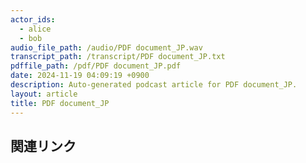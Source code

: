 ```yaml
---
actor_ids:
  - alice
  - bob
audio_file_path: /audio/PDF document_JP.wav
transcript_path: /transcript/PDF document_JP.txt
pdffile_path: /pdf/PDF document_JP.pdf
date: 2024-11-19 04:09:19 +0900
description: Auto-generated podcast article for PDF document_JP.
layout: article
title: PDF document_JP
---
```


## 関連リンク
